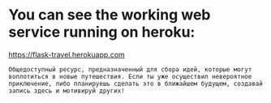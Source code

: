 # You can see the working web service running on heroku: 
https://flask-travel.herokuapp.com

```
Общедоступный ресурс, предназначенный для сбора идей, которые могут воплотиться в новые путешествия. Если ты уже осуществил невероятное приключение, либо планируешь сделать это в ближайшем будущем, создавай запись здесь и мотивируй других!
```
